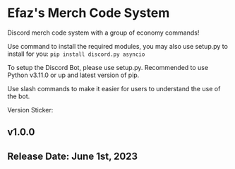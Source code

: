 # Efaz's Merch Code System
Discord merch code system with a group of economy commands!

Use command to install the required modules, you may also use setup.py to install for you:
`pip install discord.py asyncio`

To setup the Discord Bot, please use setup.py.
Recommended to use Python v3.11.0 or up and latest version of pip.

Use slash commands to make it easier for users to understand the use of the bot.

Version Sticker:
## v1.0.0
## Release Date: June 1st, 2023
